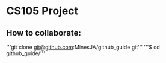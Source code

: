 # CS105 Project

## How to collaborate:  

'''git clone git@github.com:MinesJA/github_guide.git'''
'''$ cd github_guide/'''
